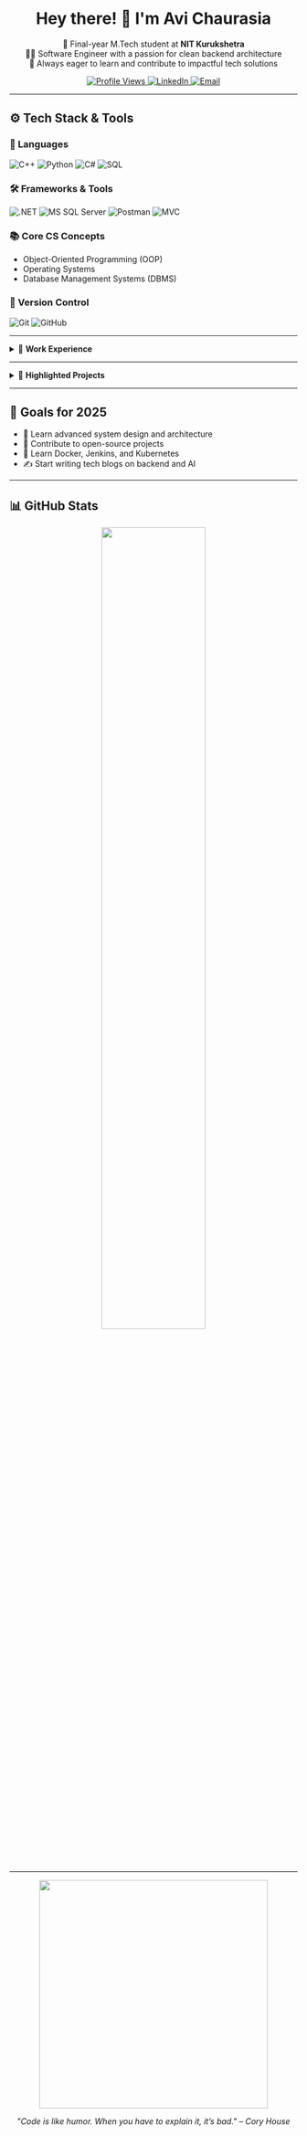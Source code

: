 <h1 align="center">Hey there! 👋 I'm Avi Chaurasia</h1>

<p align="center">
  🚀 Final-year M.Tech student at <strong>NIT Kurukshetra</strong> <br>
  👨‍💻 Software Engineer with a passion for clean backend architecture <br>
  🌱 Always eager to learn and contribute to impactful tech solutions
</p>

<p align="center">
  <a href="https://github.com/GOHANAVII">
    <img src="https://komarev.com/ghpvc/?username=GOHANAVII&label=Profile%20Views&color=brightgreen" alt="Profile Views">
  </a>
  <a href="https://www.linkedin.com/in/avi-chaurasia">
    <img src="https://img.shields.io/badge/LinkedIn-Avi%20Chaurasia-blue?logo=linkedin" alt="LinkedIn">
  </a>
  <a href="mailto:avichaurasia90@gmail.com">
    <img src="https://img.shields.io/badge/Email-avichaurasia90@gmail.com-red?logo=gmail" alt="Email">
  </a>
</p>

---

## ⚙️ Tech Stack & Tools

### 🧠 Languages
![C++](https://img.shields.io/badge/C++-00599C?style=flat&logo=c%2B%2B&logoColor=white)
![Python](https://img.shields.io/badge/Python-3776AB?style=flat&logo=python&logoColor=white)
![C#](https://img.shields.io/badge/C%23-239120?style=flat&logo=c-sharp&logoColor=white)
![SQL](https://img.shields.io/badge/SQL-4479A1?style=flat&logo=postgresql&logoColor=white)

### 🛠️ Frameworks & Tools
![.NET](https://img.shields.io/badge/.NET-512BD4?style=flat&logo=dotnet&logoColor=white)
![MS SQL Server](https://img.shields.io/badge/Microsoft%20SQL%20Server-CC2927?style=flat&logo=microsoft-sql-server&logoColor=white)
![Postman](https://img.shields.io/badge/Postman-FF6C37?style=flat&logo=postman&logoColor=white)
![MVC](https://img.shields.io/badge/MVC-005571?style=flat)

### 📚 Core CS Concepts
- Object-Oriented Programming (OOP)
- Operating Systems
- Database Management Systems (DBMS)

### 🧰 Version Control
![Git](https://img.shields.io/badge/Git-F05032?style=flat&logo=git&logoColor=white)
![GitHub](https://img.shields.io/badge/GitHub-181717?style=flat&logo=github&logoColor=white)

---

<details>
<summary>💼 <strong>Work Experience</strong></summary>

### 🔹 Software Engineer – Vayam Technologies (Dec 2023 – Aug 2024)
- Developed a File Management System in .NET with SQL backend
- Implemented REST APIs, role-based access, CRUD modules

### 🔹 Backend Developer Intern – Cosmotech AI (Jun 2023 – Dec 2023)
- Integrated backend services with frontend using APIs
- Worked with C# and SQL to optimize data access layers

</details>

---

<details>
<summary>🚀 <strong>Highlighted Projects</strong></summary>

### 🔸 Autonomous Road Lane Detection
> Real-time CNN-based lane detection system for autonomous navigation using AI & computer vision.

### 🔸 Heart Disease Prediction
> ML pipeline using UCI dataset with Logistic Regression, SVM, Random Forest & XGBoost for accurate classification.

</details>

---

## 🎯 Goals for 2025
- 📌 Learn advanced system design and architecture
- 🤝 Contribute to open-source projects
- 🐳 Learn Docker, Jenkins, and Kubernetes
- ✍️ Start writing tech blogs on backend and AI

---

## 📊 GitHub Stats

<p align="center">
  <img src="https://github-readme-stats.vercel.app/api?username=GOHANAVII&show_icons=true&theme=tokyonight&hide=issues" width="60%" />
</p>

---

<p align="center">
  <img src="https://media.giphy.com/media/qgQUggAC3Pfv687qPC/giphy.gif" width="400"/>
</p>

<p align="center"><i>"Code is like humor. When you have to explain it, it’s bad." – Cory House</i></p>
